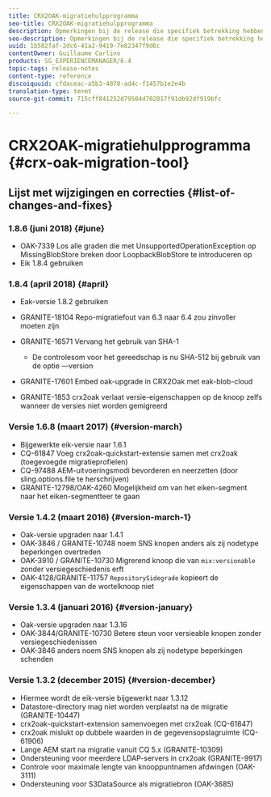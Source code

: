 ```yaml
---
title: CRX2OAK-migratiehulpprogramma
seo-title: CRX2OAK-migratiehulpprogramma
description: Opmerkingen bij de release die specifiek betrekking hebben op het Adobe Experience Manager 6.4 CRX2OAK-migratiehulpprogramma.
seo-description: Opmerkingen bij de release die specifiek betrekking hebben op het Adobe Experience Manager 6.4 CRX2OAK-migratiehulpprogramma.
uuid: 1b582faf-2dc6-41a2-9419-7e82347f9d6c
contentOwner: Guillaume Carlino
products: SG_EXPERIENCEMANAGER/6.4
topic-tags: release-notes
content-type: reference
discoiquuid: cfdaceac-a5b3-4070-ad4c-f1457b1e2e4b
translation-type: tm+mt
source-git-commit: 715cff841252d79504d702817f91db92df919bfc

---
```



# CRX2OAK-migratiehulpprogramma {#crx-oak-migration-tool}

## Lijst met wijzigingen en correcties {#list-of-changes-and-fixes}

### 1.8.6 (juni 2018) {#june}

* OAK-7339 Los alle graden die met UnsupportedOperationException op MissingBlobStore breken door LoopbackBlobStore te introduceren op
* Eik 1.8.4 gebruiken

### 1.8.4 (april 2018) {#april}

* Eak-versie 1.8.2 gebruiken
* GRANITE-18104 Repo-migratiefout van 6.3 naar 6.4 zou zinvoller moeten zijn
* GRANITE-16571 Vervang het gebruik van SHA-1

   * De controlesom voor het gereedschap is nu SHA-512 bij gebruik van de optie —version

* GRANITE-17601 Embed oak-upgrade in CRX2Oak met eak-blob-cloud
* GRANITE-1853 crx2oak verlaat versie-eigenschappen op de knoop zelfs wanneer de versies niet worden gemigreerd

### Versie 1.6.8 (maart 2017) {#version-march}

* Bijgewerkte eik-versie naar 1.6.1
* CQ-61847 Voeg crx2oak-quickstart-extensie samen met crx2oak (toegevoegde migratieprofielen)
* CQ-97488 AEM-uitvoeringsmodi bevorderen en neerzetten (door sling.options.file te herschrijven)
* GRANITE-12798/OAK-4260 Mogelijkheid om van het eiken-segment naar het eiken-segmentteer te gaan

### Versie 1.4.2 (maart 2016) {#version-march-1}

* Oak-versie upgraden naar 1.4.1
* OAK-3846 / GRANITE-10748 noem SNS knopen anders als zij nodetype beperkingen overtreden
* OAK-3910 / GRANITE-10730 Migrerend knoop die van `mix:versionable` zonder versiegeschiedenis erft
* OAK-4128/GRANITE-11757 `RepositorySidegrade` kopieert de eigenschappen van de wortelknoop niet

### Versie 1.3.4 (januari 2016) {#version-january}

* Oak-versie upgraden naar 1.3.16
* OAK-3844/GRANITE-10730 Betere steun voor versieable knopen zonder versiegeschiedenissen
* OAK-3846 anders noem SNS knopen als zij nodetype beperkingen schenden

### Versie 1.3.2 (december 2015) {#version-december}

* Hiermee wordt de eik-versie bijgewerkt naar 1.3.12
* Datastore-directory mag niet worden verplaatst na de migratie (GRANITE-10447)
* crx2oak-quickstart-extension samenvoegen met crx2oak (CQ-61847)
* crx2oak mislukt op dubbele waarden in de gegevensopslagruimte (CQ-61906)
* Lange AEM start na migratie vanuit CQ 5.x (GRANITE-10309)
* Ondersteuning voor meerdere LDAP-servers in crx2oak (GRANITE-9917)
* Controle voor maximale lengte van knooppuntnamen afdwingen (OAK-3111)
* Ondersteuning voor S3DataSource als migratiebron (OAK-3685)
